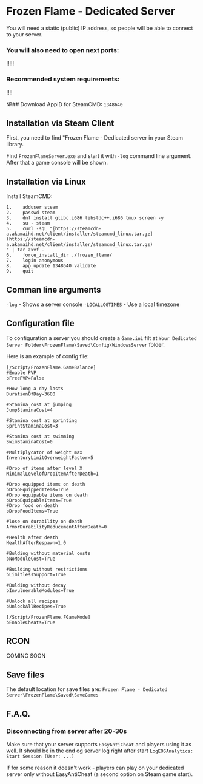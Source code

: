 # Frozen Flame - Dedicated Server

You will need a static (public) IP address, so people will be able to connect to your server.

### You will also need to open next ports:
!!!!!

### Recommended system requirements:
!!!!

№## Download
AppID for SteamCMD: `1348640`

##  Installation via Steam Client
First, you need to find "Frozen Flame - Dedicated server in your Steam library. 

Find `FrozenFlameServer.exe` and start it with `-log` command line argument. After that a game console will be shown.

## Installation via Linux
Install SteamCMD:
```
1.    adduser steam
2.    passwd steam
3.    dnf install glibc.i686 libstdc++.i686 tmux screen -y
4.    su - steam
5.    curl -sqL "[https://steamcdn-a.akamaihd.net/client/installer/steamcmd_linux.tar.gz](https://steamcdn-a.akamaihd.net/client/installer/steamcmd_linux.tar.gz)
" | tar zxvf -
6.    force_install_dir ./frozen_flame/
7.    login anonymous
8.    app_update 1348640 validate
9.    quit
```

## Comman line arguments

`-log` - Shows a server console
`-LOCALLOGTIMES` - Use a local timezone 

## Configuration file
To configuration a server you should create a `Game.ini` filt at `Your Dedicated Server Folder\FrozenFlame\Saved\Config\WindowsServer` folder.

Here is an example of config file:

```
[/Script/FrozenFlame.GameBalance]
#Enable PVP
bFreePVP=False

#How long a day lasts
DurationOfDay=3600

#Stamina cost at jumping
JumpStaminaCost=4

#Stamina cost at sprinting
SprintStaminaCost=3

#Stamina cost at swimming
SwimStaminaCost=0

#Multiplycator of weight max
InventoryLimitOverweightFactor=5

#Drop of items after level X
MinimalLevelofDropItemAfterDeath=1

#Drop equipped items on death
bDropEquippedItems=True
#Drop equipable items on death
bDropEquipableItems=True
#Drop food on death
bDropFoodItems=True

#lose on durability on death
ArmorDurabilityReducementAfterDeath=0

#Health after death
HealthAfterRespawn=1.0

#Bulding without material costs
bNoModuleCost=True

#Building without restrictions
bLimitlessSupport=True

#Bulding without decay
bInvulnerableModules=True

#Unlock all recipes
bUnlockAllRecipes=True

[/Script/FrozenFlame.FGameMode]
bEnableCheats=True
```

## RCON

COMING SOON

## Save files
The default location for save files are:
`Frozen Flame - Dedicated Server\FrozenFlame\Saved\SaveGames`

## F.A.Q.

### Disconnecting from server after 20-30s
Make sure that your server supports `EasyAntiCheat` and players using it as well.
It should be in the end og server log right after start `LogEOSAnalytics: Start Session (User: ...)`

If for some reason it doesn't work - players can play on your dedicated server only without EasyAntiCheat (a second option on Steam game start).
